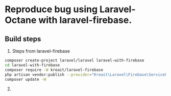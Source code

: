 # Reproduce bug using Laravel-Octane with laravel-firebase.

## Build steps
1. Steps from laravel-firebase
```bash
composer create-project laravel/laravel laravel-with-firebase
cd laravel-with-firebase
composer require -W kreait/laravel-firebase
php artisan vendor:publish --provider="Kreait\Laravel\Firebase\ServiceProvider" --tag=config
composer update -W
```
2. 